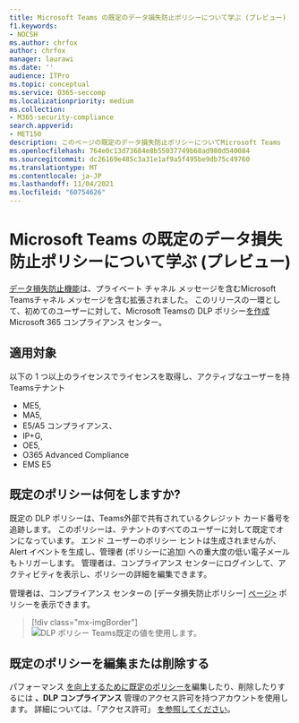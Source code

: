 ```yaml
---
title: Microsoft Teams の既定のデータ損失防止ポリシーについて学ぶ (プレビュー)
f1.keywords:
- NOCSH
ms.author: chrfox
author: chrfox
manager: laurawi
ms.date: ''
audience: ITPro
ms.topic: conceptual
ms.service: O365-seccomp
ms.localizationpriority: medium
ms.collection:
- M365-security-compliance
search.appverid:
- MET150
description: このページの既定のデータ損失防止ポリシーについてMicrosoft Teams
ms.openlocfilehash: 764e0c13d73684e8b55037749b68ad980d540084
ms.sourcegitcommit: dc26169e485c3a31e1af9a5f495be9db75c49760
ms.translationtype: MT
ms.contentlocale: ja-JP
ms.lasthandoff: 11/04/2021
ms.locfileid: "60754626"
---
```

# <a name="learn-about-the-default-data-loss-prevention-policy-in-microsoft-teams-preview"></a>Microsoft Teams の既定のデータ損失防止ポリシーについて学ぶ (プレビュー)

[データ損失防止機能](dlp-learn-about-dlp.md)は、プライベート チャネル メッセージを含むMicrosoft Teamsチャネル メッセージを含む拡張されました。 このリリースの一環として、初めてのユーザーに対して、Microsoft Teamsの DLP ポリシー<a href="https://go.microsoft.com/fwlink/p/?linkid=2077149" target="_blank">を作成</a>Microsoft 365 コンプライアンス センター。

## <a name="applies-to"></a>適用対象

以下の 1 つ以上のライセンスでライセンスを取得し、アクティブなユーザーを持Teamsテナント
 
- ME5, 
- MA5, 
- E5/A5 コンプライアンス、 
- IP+G, 
- OE5, 
- O365 Advanced Compliance 
- EMS E5


## <a name="what-does-the-default-policy-do"></a>既定のポリシーは何をしますか?

既定の DLP ポリシーは、Teams外部で共有されているクレジット カード番号を追跡します。 このポリシーは、テナントのすべてのユーザーに対して既定でオンになっています。 エンド ユーザーのポリシー ヒントは生成されませんが、Alert イベントを生成し、管理者 (ポリシーに追加) への重大度の低い電子メールもトリガーします。 管理者は、コンプライアンス センターにログインして、アクティビティを表示し、ポリシーの詳細を編集できます。

管理者は、コンプライアンス センターの [データ損失防止ポリシー] [ページ>](https://compliance.microsoft.com/compliancesettings) ポリシーを表示できます。


> [!div class="mx-imgBorder"]
> ![DLP ポリシー Teams既定の値を使用します。](../media/default-teams-dlp-policy.png)

## <a name="edit-or-delete-the-default-policy"></a>既定のポリシーを編集または削除する

パフォーマンス [を向上するために既定のポリシーを](create-test-tune-dlp-policy.md#tune-a-dlp-policy)編集したり、削除したりするには **、DLP コンプライアンス** 管理のアクセス許可を持つアカウントを使用します。 詳細については、「アクセス許可」 [を参照してください](create-test-tune-dlp-policy.md#permissions)。

